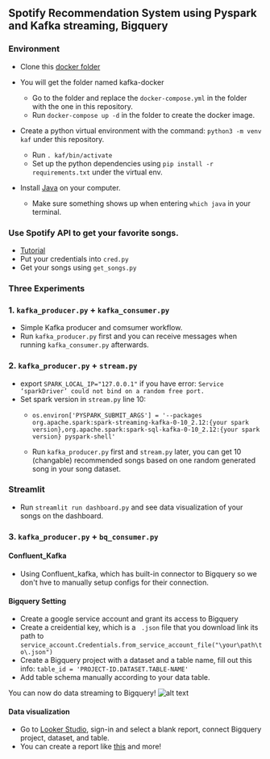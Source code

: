 ## Spotify Recommendation System using Pyspark and Kafka streaming, Bigquery
### Environment 
- Clone this [docker folder](https://github.com/wurstmeister/kafka-docker)
- You will get the folder named kafka-docker
  - Go to the folder and replace the `docker-compose.yml` in the folder with the one in this repository.
  - Run `docker-compose up -d` in the folder to create the docker image.

- Create a python virtual environment with the command: `python3 -m venv kaf` under this repository.
  - Run `. kaf/bin/activate`
  - Set up the python dependencies using `pip install -r requirements.txt` under the virtual env.

- Install [Java](https://www.java.com/en/download/) on your computer.
  - Make sure something shows up when entering `which java` in your terminal.

### Use Spotify API to get your favorite songs.
- [Tutorial](https://www.section.io/engineering-education/spotify-python-part-1/)
- Put your credentials into `cred.py`
- Get your songs using `get_songs.py`
  
### Three Experiments
### 1. `kafka_producer.py` + `kafka_consumer.py` 
- Simple Kafka producer and comsumer workflow.
- Run `kafka_producer.py` first and you can receive messages when running `kafka_consumer.py` afterwards.
  
### 2. `kafka_producer.py` + `stream.py`
- export `SPARK_LOCAL_IP="127.0.0.1"` if you have error: `Service ‘sparkDriver’ could not bind on a random free port.`
- Set spark version in `stream.py` line 10:
  - `os.environ['PYSPARK_SUBMIT_ARGS'] = '--packages org.apache.spark:spark-streaming-kafka-0-10_2.12:{your spark version},org.apache.spark:spark-sql-kafka-0-10_2.12:{your spark version} pyspark-shell'` 

  - Run `kafka_producer.py` first and `stream.py` later, you can get 10 (changable) recommended songs based on one random generated song in your song dataset.
  
### Streamlit
- Run `streamlit run dashboard.py` and see data visualization of your songs on the dashboard.

### 3. `kafka_producer.py` + `bq_consumer.py` 
#### Confluent_Kafka
- Using Confluent_kafka, which has built-in connector to Bigquery so we don't hve to manually setup configs for their connection.
#### Bigquery Setting
- Create a google service account and grant its access to Bigquery
- Create a creidential key, which is a ` .json` file that you download link its path to `service_account.Credentials.from_service_account_file("\your\path\to\.json")`
- Create a Bigquery project with a dataset and a table name, fill out this info: `table_id = 'PROJECT-ID.DATASET.TABLE-NAME'`
- Add table schema manually according to your data table.

You can now do data streaming to Bigquery!
![alt text](image_url)

#### Data visualization

- Go to [Looker Studio](https://lookerstudio.google.com/u/0/navigation/reporting), sign-in and select a blank report, connect Bigquery project, dataset, and table.
- You can create a report like [this](https://lookerstudio.google.com/u/0/reporting/b656c8a0-0b4d-41bf-aabf-c03780e05fe2/page/ISePD/edit) and more!

